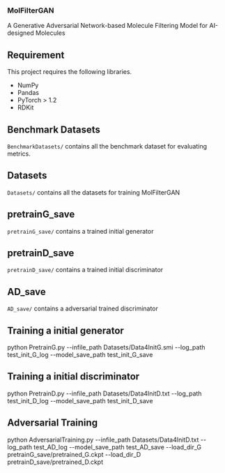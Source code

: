 ### MolFilterGAN
A Generative Adversarial Network-based Molecule Filtering Model for AI-designed Molecules 

## Requirement
This project requires the following libraries.
- NumPy
- Pandas
- PyTorch > 1.2
- RDKit

## Benchmark Datasets
`BenchmarkDatasets/` contains all the benchmark dataset for evaluating metrics.

## Datasets
`Datasets/` contains all the datasets for training MolFilterGAN

## pretrainG_save
`pretrainG_save/` contains a trained initial generator
## pretrainD_save
`pretrainD_save/` contains a trained initial discriminator

## AD_save
`AD_save/` contains a adversarial trained discriminator

## Training a initial generator
python PretrainG.py --infile_path Datasets/Data4InitG.smi --log_path test_init_G_log --model_save_path test_init_G_save

## Training a initial discriminator
python PretrainD.py --infile_path Datasets/Data4InitD.txt --log_path test_init_D_log --model_save_path test_init_D_save

## Adversarial Training
python AdversarialTraining.py --infile_path Datasets/Data4InitD.txt --log_path test_AD_log --model_save_path test_AD_save --load_dir_G pretrainG_save/pretrained_G.ckpt --load_dir_D pretrainD_save/pretrained_D.ckpt






